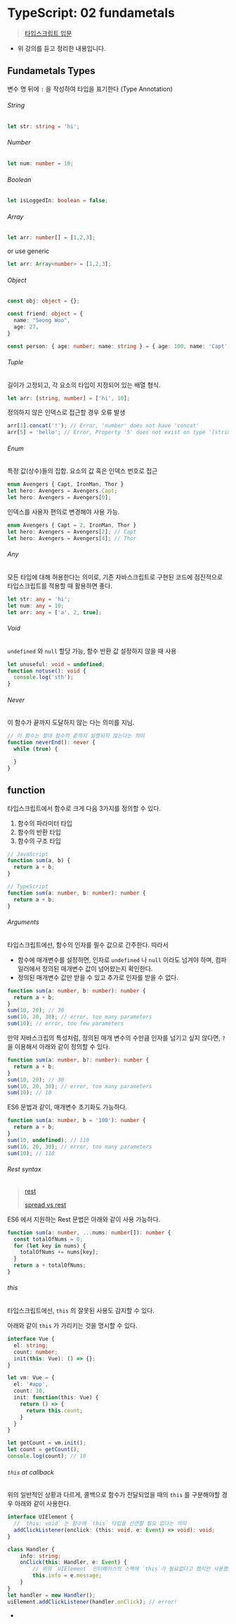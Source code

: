 # TypeScript: 02 fundametals

> [타입스크립트 입문](https://www.inflearn.com/course/%ED%83%80%EC%9E%85%EC%8A%A4%ED%81%AC%EB%A6%BD%ED%8A%B8-%EC%9E%85%EB%AC%B8/)

- 위 강의를 듣고 정리한 내용입니다. 

## Fundametals Types

변수 명 뒤에 `:` 을 작성하여 타입을 표기한다 (Type Annotation)

###### String

```typescript
let str: string = 'hi';
```

###### Number

```typescript
let num: number = 10;
```

###### Boolean

```typescript
let isLoggedIn: boolean = false;
```



###### Array

```typescript
let arr: number[] = [1,2,3];
```

or use generic

```typescript
let arr: Array<number> = [1,2,3];
```



###### Object 

```typescript
const obj: object = {};

const friend: object = {
  name: "Seong Woo",
  age: 27,
}

const person: { age: number; name: string } = { age: 100, name: 'Capt' };
```



###### Tuple

길이가 고정되고, 각 요소의 타입이 지정되어 있는 배열 형식.

```typescript
let arr: [string, number] = ['hi', 10];
```

정의하지 않은 인덱스로 접근할 경우 오류 발생

```typescript
arr[1].concat('!'); // Error, 'number' does not have 'concat'
arr[5] = 'hello'; // Error, Property '5' does not exist on type '[string, number]'.
```



###### Enum

특정 값(상수)들의 집합. 요소의 값 혹은 인덱스 번호로 접근

```typescript
enum Avengers { Capt, IronMan, Thor }
let hero: Avengers = Avengers.Capt;
let hero: Avengers = Avengers[0];
```

인덱스를 사용자 편의로 변경해야 사용 가능.

```typescript
enum Avengers { Capt = 2, IronMan, Thor }
let hero: Avengers = Avengers[2]; // Capt
let hero: Avengers = Avengers[4]; // Thor
```



###### Any

모든 타입에 대해 허용한다는 의미로, 기존 자바스크립트로 구현된 코드에 점진적으로 타입스크립트를 적용할 때 활용하면 좋다. 

```typescript
let str: any = 'hi';
let num: any = 10;
let arr: any = ['a', 2, true];
```



###### Void

`undefined` 와 `null` 할당 가능, 함수 반환 값 설정하지 않을 때 사용

```typescript
let unuseful: void = undefined;
function notuse(): void {
  console.log('sth');
}
```



###### Never 

이 함수가 끝까지 도달하지 않는 다는 의미를 지님. 

```typescript
// 이 함수는 절대 함수의 끝까지 실행되지 않는다는 의미
function neverEnd(): never {
  while (true) {

  }
}
```





## function 

타입스크립트에서 함수로 크게 다음 3가지를 정의할 수 있다.

1. 함수의 파라미터 타입
2. 함수의 반환 타입
3. 함수의 구조 타입

```typescript
// JavaScript 
function sum(a, b) {
  return a + b;
}

// TypeScript 
function sum(a: number, b: number): number {
  return a + b;
}
```



###### Arguments

타입스크립트에선, 함수의 인자를 필수 값으로 간주한다. 따라서

- 함수에 매개변수를 설정하면, 인자로 `undefined` 나 `null` 이라도 넘겨야 하며, 컴파일러에서 정의된 매개변수 값이 넘어왔는지 확인한다. 
- 정의된 매개변수 값만 받을 수 있고 추가로 인자를 받을 수 없다. 

```typescript
function sum(a: number, b: number): number {
  return a + b;
}
sum(10, 20); // 30
sum(10, 20, 30); // error, too many parameters
sum(10); // error, too few parameters
```

만약 자바스크립의 특성처럼, 정의된 매개 변수의 수만큼 인자를 넘기고 싶지 않다면, `?` 을 이용해서 아래와 같이 정의할 수 있다. 

```typescript
function sum(a: number, b?: number): number {
  return a + b;
}
sum(10, 20); // 30
sum(10, 20, 30); // error, too many parameters
sum(10); // 10
```

ES6 문법과 같이, 매개변수 초기화도 가능하다. 

```typescript
function sum(a: number, b = '100'): number {
  return a + b;
}
sum(10, undefined); // 110
sum(10, 20, 30); // error, too many parameters
sum(10); // 110
```

###### Rest syntax

>[rest](https://babeljs.io/docs/en/learn#default-rest-spread)
>
>[spread vs rest](https://learnjs.vlpt.us/useful/07-spread-and-rest.html)

ES6 에서 지원하는 Rest 문법은 아래와 같이 사용 가능하다. 

```typescript
function sum(a: number, ...nums: number[]): number {
  const totalOfNums = 0;
  for (let key in nums) {
    totalOfNums += nums[key];
  }
  return a + totalOfNums;
}
```



###### this

타입스크립트에선, `this` 의 잘못된 사용도 감지할 수 있다. 

아래와 같이 `this` 가 가리키는 것을 명시할 수 있다. 

```typescript
interface Vue {
  el: string;
  count: number;
  init(this: Vue): () => {};
}

let vm: Vue = {
  el: '#app',
  count: 10,
  init: function(this: Vue) {
    return () => {
      return this.count;
    }
  }
}

let getCount = vm.init();
let count = getCount();
console.log(count); // 10
```



###### `this` at callback

위의 일반적인 상황과 다르게, 콜백으로 함수가 전달되었을 때의 `this` 를 구분해야할 경우 아래와 같이 사용한다.

```typescript
interface UIElement {
  // `this: void` 는 함수에 `this` 타입을 선언할 필요 없다는 의미
  addClickListener(onclick: (this: void, e: Event) => void): void;
}

class Handler {
    info: string;
    onClick(this: Handler, e: Event) {
        // 위의 `UIElement` 인터페이스의 스펙에 `this`가 필요없다고 했지만 사용했기 때문에 에러가 발생. UIElement 에 맞춰 구현하기 위해선 `this: void` 로 설정하여야 하며, 이 경우엔 여기서 this 를 사용할 수 없음. 
        this.info = e.message;
    }
}
let handler = new Handler();
uiElement.addClickListener(handler.onClick); // error!
```

-















